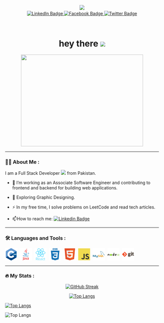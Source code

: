 <div id="" align="center">
  <div id="header" align="center">
    <img src="https://media.giphy.com/media/HwBlFQZFcAoUcPHZdX/giphy.gif" width="100"/>
  </div>
  
  <div id="badges" align="center">
    <a href="https://www.linkedin.com/in/malikarbazakram/">
      <img src="https://img.shields.io/badge/LinkedIn-0072b1?style=for-the-badge&logo=linkedin&logoColor=white" alt="LinkedIn Badge"/>
    </a>
    <a href="https://www.facebook.com/amlhere/">
      <img src="https://img.shields.io/badge/Facebook-3b5998?style=for-the-badge&logo=facebook&logoColor=white" alt="Facebook Badge" alt="Youtube Badge"/>
    </a>
    <a href="https://twitter.com/amlhere">
      <img src="https://img.shields.io/badge/Twitter-00acee?style=for-the-badge&logo=twitter&logoColor=white" alt="Twitter Badge"/>
    </a>
  </div>
  <br>
   <div id="profile-views" align="center">
           <img src="https://komarev.com/ghpvc/?username=malikarbazakram&style=flat-square&color=blue" alt=""/>
  </div>
  
  <h1>
    hey there
    <img src="https://media.giphy.com/media/hvRJCLFzcasrR4ia7z/giphy.gif" width="30px"/>
  </h1>

  <div id="header" align="center">
    <img src="https://media.giphy.com/media/u2pmTWUi0MXjyrMaVj/giphy.gif" width="400" height="300"/>
  </div>
  


</div>

---
### :man_technologist: About Me :
I am a Full Stack Developer <img src="https://media.giphy.com/media/WUlplcMpOCEmTGBtBW/giphy.gif" width="30"> from Pakistan.

- :telescope: I’m working as an Associate Software Engineer and contributing to frontend and backend for building web applications.

- :seedling: Exploring Graphic Designing.

- :zap: In my free time, I solve problems on LeetCode and read tech articles.

- :mailbox:How to reach me: [![Linkedin Badge](https://img.shields.io/badge/LinkedIn-0072b1?style=flat&logo=Linkedin&logoColor=white)](https://www.linkedin.com/in/malikarbazakram)

---
### :hammer_and_wrench: Languages and Tools :
<div>
  <img src="https://github.com/devicons/devicon/blob/master/icons/cplusplus/cplusplus-original.svg" title="Cplusplus" alt="Cplusplus" width="40" height="40"/>&nbsp;
  <img src="https://github.com/devicons/devicon/blob/master/icons/java/java-original-wordmark.svg" title="Java" alt="Java" width="40" height="40"/>&nbsp;
  <img src="https://github.com/devicons/devicon/blob/master/icons/react/react-original-wordmark.svg" title="React" alt="React" width="40" height="40"/>&nbsp;
  <img src="https://github.com/devicons/devicon/blob/master/icons/css3/css3-plain-wordmark.svg"  title="CSS3" alt="CSS" width="40" height="40"/>&nbsp;
  <img src="https://github.com/devicons/devicon/blob/master/icons/html5/html5-original.svg" title="HTML5" alt="HTML" width="40" height="40"/>&nbsp;
  <img src="https://github.com/devicons/devicon/blob/master/icons/javascript/javascript-original.svg" title="JavaScript" alt="JavaScript" width="40" height="40"/>&nbsp;
  <img src="https://github.com/devicons/devicon/blob/master/icons/mysql/mysql-original-wordmark.svg" title="MySQL"  alt="MySQL" width="40" height="40"/>&nbsp;
  <img src="https://github.com/devicons/devicon/blob/master/icons/nodejs/nodejs-original-wordmark.svg" title="NodeJS" alt="NodeJS" width="40" height="40"/>&nbsp;
  <img src="https://github.com/devicons/devicon/blob/master/icons/git/git-original-wordmark.svg" title="Git" **alt="Git" width="40" height="40"/>
</div>

---
### :fire: My Stats :
 <div align = "center" > 
   <p>
     <a href="https://git.io/streak-stats"><img src="http://github-readme-streak-stats.herokuapp.com?user=malikarbazakram&amp;hide_border=true&amp;border_radius=10&amp;date_format=M%20j%5B%2C%20Y%5D&amp;exclude_days=Sun%2CSat&amp;card_width=500" alt="GitHub Streak">
     </a>
   </p>

   <p>
     <a href="https://github.com/anuraghazra/github-readme-stats"><img src="https://github-readme-stats.vercel.app/api/top-langs/?username=malikarbazakram&amp;layout=compact&amp;theme=vision-friendly-dark" alt="Top Langs">
     </a>
   </p>

 </div> 

 [![Top Langs](https://github-readme-stats.vercel.app/api/top-langs/?username=your-github-username&layout=compact&theme=vision-friendly-dark)](https://github.com/anuraghazra/github-readme-stats)
 
![Top Langs](https://github-readme-stats.vercel.app/api/top-langs/?username=anuraghazra&layout=compact)






<!--
### Hi there 👋,
# I am Arbaz Akram
--->
<!--
**malikarbazakram/malikarbazakram** is a ✨ _special_ ✨ repository because its `README.md` (this file) appears on your GitHub profile.

Here are some ideas to get you started:

- 🔭 I’m currently working on ...
- 🌱 I’m currently learning ...
- 👯 I’m looking to collaborate on ...
- 🤔 I’m looking for help with ...
- 💬 Ask me about ...
- 📫 How to reach me: ...
- 😄 Pronouns: ...
- ⚡ Fun fact: ...
-->
